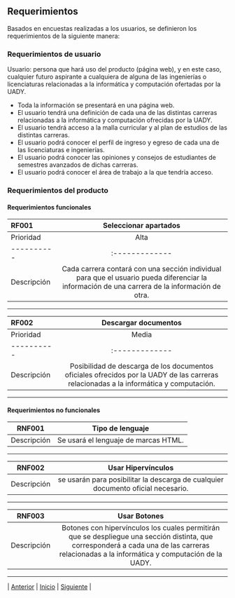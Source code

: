 ## Requerimientos

Basados en encuestas realizadas a los usuarios, se definieron los requerimientos de la siguiente manera:

### Requerimientos de usuario

  Usuario: persona que hará uso del producto (página web), y en este caso, cualquier futuro aspirante a cualquiera de alguna de las ingenierías o licenciaturas relacionadas a la informática y computación ofertadas por la UADY. 

  - Toda la información se presentará en una página web. 
  - El usuario tendrá una definición de cada una de las distintas carreras relacionadas a la informática y computación ofrecidas por la UADY.
  - El usuario tendrá acceso a la malla curricular y al plan de estudios de las distintas carreras.
  - El usuario podrá conocer el perfil de ingreso y egreso de cada una de las licenciaturas e ingenierías. 
  - El usuario podrá conocer las opiniones y consejos de estudiantes de semestres avanzados de dichas carreras.
  - El usuario podrá conocer el área de trabajo a la que tendría acceso.

### Requerimientos del producto

#### Requerimientos funcionales


| RF001   |     Seleccionar apartados    |
| :---        |    :----:   |
| Prioridad | Alta |
|----------|:-------------|
| Descripción |Cada carrera contará con una sección individual para que el usuario pueda diferenciar la información de una carrera de la información de otra. |

***

| RF002   |     Descargar documentos    |  
| :---        |    :----:   |
| Prioridad | Media |
|----------|:-------------|
| Descripción |Posibilidad de descarga de los documentos oficiales ofrecidos por la UADY de las carreras relacionadas a la informática y computación. |

***

#### Requerimientos no funcionales

| RNF001   |     Tipo de lenguaje    |  
|----------|:-------------:|
| Descripción |Se usará el lenguaje de marcas HTML. |

***

| RNF002   |   Usar Hipervínculos  |  
|----------|:-------------:|
| Descripción |se usarán para posibilitar la descarga de cualquier documento oficial necesario. |

***

| RNF003   |   Usar Botones  |  
|----------|:-------------:|
| Descripción | Botones con hipervínculos los cuales permitirán que se despliegue una sección distinta, que corresponderá a cada una de las carreras relacionadas a la informática y computación de la UADY. |

***

| [Anterior](https://github.com/Geovanna-med/Enterate/blob/main/Documentos/Usuarios%20y%20clientes.md "Anterior") 
| [Inicio](https://github.com/Geovanna-med/Enterate "Inicio") 
| [Siguiente](https://github.com/Geovanna-med/Enterate/blob/main/Documentos/Casos%20de%20uso.md "Siguiente") |
